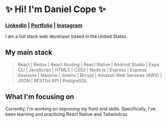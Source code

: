 # ✨ Hi! I'm Daniel Cope ✨ 
### <a href="https://www.linkedin.com/in/danielacope/" target="_blank" rel="noreferrer noopener" >LinkedIn</a> | <a href="https://www.danielcopedev.com/" target="_blank" rel="noreferrer noopener">Portfolio</a> | <a href="https://www.instagram.com/daniel_ashton_cope/" target="_blank" rel="noreferrer noopener">Instagram</a>


I am a full stack web developer based in the United States.

## My main stack
> React | Redux | React Routing | React Native | Android Studio | Expo CLI | JavaScript | HTML5 | CSS3 | Node.js | Express | Express Sessions | Massive | dotenv | Bcrypt | Amazon Web Services (AWS) | JSON | RESTful API | PostgreSQL

## What I'm focusing on

Currently, I'm working on improving my front end skills. Specifically, I've been learning and practicing React Native and Tailwindcss. <br/>
